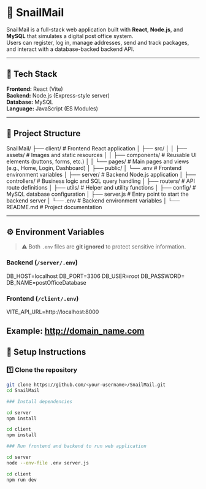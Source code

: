# 🐌 SnailMail

SnailMail is a full-stack web application built with **React**, **Node.js**, and **MySQL** that simulates a digital post office system.  
Users can register, log in, manage addresses, send and track packages, and interact with a database-backed backend API.

---

## 🚀 Tech Stack

**Frontend:** React (Vite)  
**Backend:** Node.js (Express-style server)  
**Database:** MySQL  
**Language:** JavaScript (ES Modules)

---

## 📁 Project Structure

SnailMail/
├── client/ # Frontend React application
│ ├── src/
│ │ ├── assets/ # Images and static resources
│ │ ├── components/ # Reusable UI elements (buttons, forms, etc.)
│ │ └── pages/ # Main pages and views (e.g., Home, Login, Dashboard)
│ ├── public/
│ └── .env # Frontend environment variables
│
├── server/ # Backend Node.js application
│ ├── controllers/ # Business logic and SQL query handling
│ ├── routers/ # API route definitions
│ ├── utils/ # Helper and utility functions
│ ├── config/ # MySQL database configuration
│ ├── server.js # Entry point to start the backend server
│ └── .env # Backend environment variables
│
└── README.md # Project documentation

---

## ⚙️ Environment Variables

> ⚠️ Both `.env` files are **git ignored** to protect sensitive information.

### Backend (`/server/.env`)

DB_HOST=localhost
DB_PORT=3306
DB_USER=root
DB_PASSWORD=
DB_NAME=postOfficeDatabase

### Frontend (`/client/.env`)

VITE_API_URL=http://localhost:8000

Example: http://domain_name.com
---

## 🧠 Setup Instructions

### 1️⃣ Clone the repository
```bash
git clone https://github.com/<your-username>/SnailMail.git
cd SnailMail

### Install dependencies

cd server
npm install

cd client
npm install

### Run frontend and backend to run web application

cd server
node --env-file .env server.js

cd client
npm run dev
